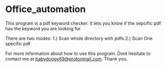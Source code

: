 # Office_automation
This program is a pdf keyword checker. It lets you know if the sepcific pdf has the keyword you are looking for


There are two modes:
    1.) Scan whole directory with pdfs
    2.) Scan One specific pdf


For more information about how to use this program. Dont hesitate to contact me at
babydoggy69@protonmail.com. Thank you.
